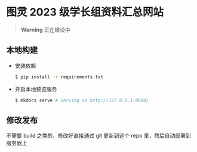 # 图灵 2023 级学长组资料汇总网站

> **Warning** 正在建设中

## 本地构建

- 安装依赖
    ```sh
    $ pip install -r requirements.txt
    ```
- 开启本地预览服务
    ```sh
    $ mkdocs serve # Serving on http://127.0.0.1:8000/
    ```

## 修改发布

不需要 build 之类的，修改好直接通过 git 更新到这个 repo 里，然后自动部署到服务器上
